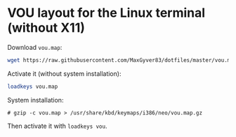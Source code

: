 # VOU layout for the Linux terminal (without X11)

Download `vou.map`:

```sh
wget https://raw.githubusercontent.com/MaxGyver83/dotfiles/master/vou.map/vou.map
```

Activate it (without system installation):

```sh
loadkeys vou.map
```

System installation:

```shell
# gzip -c vou.map > /usr/share/kbd/keymaps/i386/neo/vou.map.gz
```

Then activate it with `loadkeys vou`.
